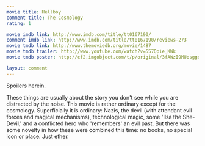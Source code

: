 ```yaml
---
movie title: Hellboy
comment title: The Cosmology
rating: 1

movie imdb link: http://www.imdb.com/title/tt0167190/
comment imdb link: http://www.imdb.com/title/tt0167190/reviews-273
movie tmdb link: http://www.themoviedb.org/movie/1487
movie tmdb trailer: http://www.youtube.com/watch?v=557Qpie_KWk
movie tmdb poster: http://cf2.imgobject.com/t/p/original/3fAWzI9MUosggdGMu7EaDhn44m6.jpg

layout: comment
---
```


Spoilers herein.

These things are usually about the story you don't see while you are distracted by the noise.  This movie is rather ordinary except for the cosmology. Superficially it is ordinary: Nazis, the  devil (with attendant evil forces and magical mechanisms), technological magic, some 'Ilsa  the She-Devil,' and a conflicted hero who 'remembers' an evil past. But there was some  novelty in how these were combined this time: no books, no special icon or place. Just ether.